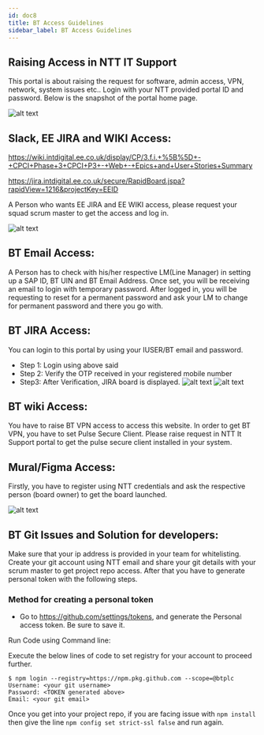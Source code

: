 ```yaml
---
id: doc8
title: BT Access Guidelines
sidebar_label: BT Access Guidelines
---
```


## Raising Access in NTT IT Support

This portal is about raising the request for software, admin access, VPN, network, system issues etc.. Login with your NTT provided portal ID and password. Below is the snapshot of the portal home page.

![alt text](/img/access/1.png)

## Slack, EE JIRA and WIKI Access:

https://wiki.intdigital.ee.co.uk/display/CP/3.f.i.+%5B%5D+-+CPCI+Phase+3+CPCI+P3+-+Web+-+Epics+and+User+Stories+Summary

https://jira.intdigital.ee.co.uk/secure/RapidBoard.jspa?rapidView=1216&projectKey=EEID

A Person who wants EE JIRA and EE WIKI access, please request your squad scrum master to get the access and log in.

![alt text](/img/access/2.png)

## BT Email Access:

A Person has to check with his/her respective LM(Line Manager) in setting up a SAP ID, BT UIN and BT Email Address. Once set, you will be receiving an email to login with temporary password. After logged in, you will be requesting to reset for a permanent password and ask your LM to change for permanent password and there you go with.

## BT JIRA Access:

You can login to this portal by using your IUSER/BT email and password.

- Step 1: Login using above said
- Step 2: Verify the OTP received in your registered mobile number
- Step3: After Verification, JIRA board is displayed.
  ![alt text](/img/access/3.png)
  ![alt text](/img/access/4.png)

## BT wiki Access:

You have to raise BT VPN access to access this website. In order to get BT VPN, you have to set Pulse Secure Client. Please raise request in NTT It Support portal to get the pulse secure client installed in your system.

## Mural/Figma Access:

Firstly, you have to register using NTT credentials and ask the respective person (board owner) to get the board launched.  

![alt text](/img/access/5.png)

## BT Git Issues and Solution for developers:

Make sure that your ip address is provided in your team for whitelisting. Create your git account using NTT email and share your git details with your scrum master to get project repo access. After that you have to generate personal token with the following steps.  

### Method for creating a personal token

- Go to https://github.com/settings/tokens, and generate the Personal access token. Be sure to save it.

Run Code using Command line:

Execute the below lines of code to set registry for your account to proceed further.

```
$ npm login --registry=https://npm.pkg.github.com --scope=@btplc
Username: <your git username>
Password: <TOKEN generated above>
Email: <your git email>
```

Once you get into your project repo, if you are facing issue with `npm install` then give the line `npm config set strict-ssl false` and run again.
